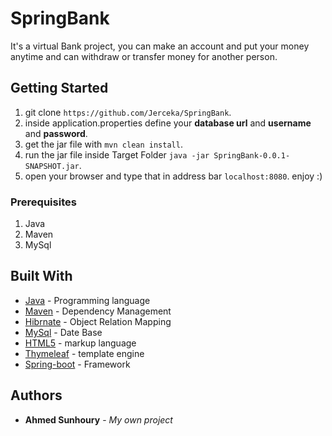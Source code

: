 # SpringBank
It's a virtual Bank project, you can make an account and put your money anytime and can withdraw or transfer money for another person.
## Getting Started
1. git clone `https://github.com/Jerceka/SpringBank`.
2. inside application.properties define your **database url** and **username** and **password**.
3. get the jar file with `mvn clean install`.
4. run the jar file inside Target Folder `java -jar SpringBank-0.0.1-SNAPSHOT.jar`.
5. open your browser and type that in address bar `localhost:8080`.
enjoy :)

### Prerequisites

1. Java
2. Maven
3. MySql

## Built With

* [Java](https://www.java.com/en/download/) - Programming language
* [Maven](https://maven.apache.org/) - Dependency Management
* [Hibrnate](https://hibernate.org/) - Object Relation Mapping
* [MySql](https://www.mysql.com/) - Date Base
* [HTML5](https://www.w3.org/) - markup language
* [Thymeleaf](https://www.thymeleaf.org/) - template engine
* [Spring-boot](https://spring.io/projects/spring-boot) - Framework

## Authors

* **Ahmed Sunhoury** - *My own project*
